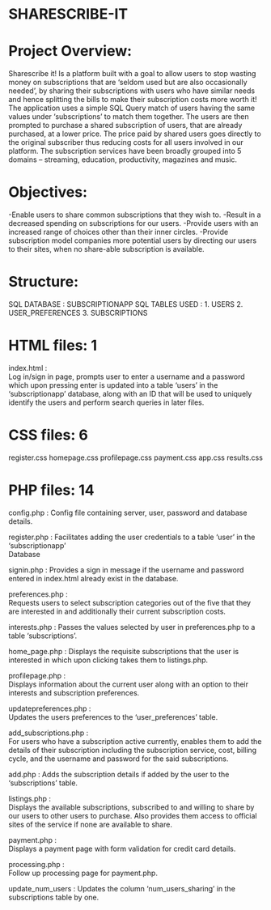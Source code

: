# SHARESCRIBE-IT

# Project Overview:
Sharescribe it! Is a platform built with a goal to allow users to stop wasting money on subscriptions that are ‘seldom used but are also occasionally needed’, by sharing their subscriptions with users who have similar needs and hence splitting the bills to make their subscription costs more worth it!
The application uses a simple SQL Query match of users having the same values under ‘subscriptions’ to match them together.
The users are then prompted to purchase a shared subscription of users, that are already purchased, at a lower price.
The price paid by shared users goes directly to the original subscriber thus reducing costs for all users involved in our platform.
The subscription services have been broadly grouped into 5 domains – streaming, education, productivity, magazines and music.

# Objectives:
 -Enable users to share common subscriptions that they wish to. 
 -Result in a decreased spending on subscriptions for our users.
 -Provide users with an increased range of choices other than their inner circles.
 -Provide subscription model companies more potential users by directing our users to their sites, when no share-able subscription is available.

# Structure: 
 
SQL DATABASE         :  SUBSCRIPTIONAPP
SQL TABLES USED    :    1. USERS
                        2. USER_PREFERENCES
                        3. SUBSCRIPTIONS
 
# HTML files: 1
 
index.html :   
Log in/sign in page, prompts user to enter a username and a password which upon pressing enter is updated into a table ‘users’ in the ‘subscriptionapp’ database, along with an ID that will be used to uniquely identify the users  and perform search queries in later files.
 
 
# CSS files: 6
 
register.css
homepage.css
profilepage.css
payment.css
app.css
results.css
 
 
# PHP files:  14
 
config.php : 
      Config file containing server, user, password and database details. 
 
register.php : 
      Facilitates adding the user credentials to a table ‘user’ in the ‘subscriptionapp’  
      Database
 
signin.php :
      Provides a sign in message if the username and password entered in index.html already exist in the database.
      
preferences.php :   
      Requests users to select subscription categories out of the five that they                                                                                                                        are interested in and additionally their current subscription costs.
 
interests.php : 
      Passes the values selected by user in preferences.php to a table ‘subscriptions’.
 
home_page.php : 
      Displays the requisite subscriptions that the user is interested in which upon clicking takes them to listings.php. 
 
profilepage.php :  
      Displays information about the current user along with an option to their interests and subscription preferences.
 
updatepreferences.php :  
      Updates the users preferences to the ‘user_preferences’ table.
 
add_subscriptions.php :  
      For users who have a subscription active currently, enables them to add the details of their subscription including the subscription service, cost, billing cycle, and the username and password for the said subscriptions.
 
add.php : 
      Adds the subscription details if added by the user to the ‘subscriptions’ table.
 
listings.php :  
      Displays the available subscriptions, subscribed to and willing to share by our users to other users to purchase. Also provides them access to official sites of the service if none are available to share.
 
payment.php :  
      Displays a payment page with form validation for credit card details.   
 
processing.php :  
      Follow up processing page for payment.php.
 
update_num_users  : 
      Updates the column ‘num_users_sharing’ in the subscriptions table by one.
